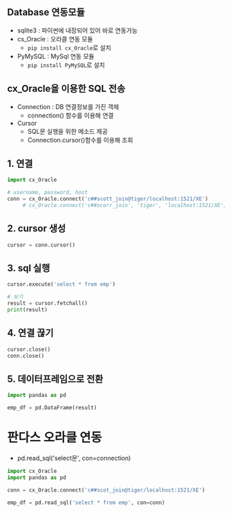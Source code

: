 ## Database 연동모듈
- sqlite3 : 파이썬에 내장되어 있어 바로 연동가능
- cs_Oracle : 오라클 연동 모듈
  - `pip install cx_Oracle`로 설치
- PyMySQL : MySql 연동 모듈
  - `pip install PyMySQL`로 설치

## cx_Oracle을 이용한 SQL 전송
- Connection : DB 연결정보를 가진 객체
  - connection() 함수를 이용해 연결
- Cursor
  - SQL문 실행을 위한 메소드 제공
  - Connection.cursor()함수를 이용해 조회

## 1. 연결
```python
import cx_Oracle

# username, password, host
conn = cx_Oracle.connect('c##scott_join@tiger/localhost:1521/XE')
     # cx_Oracle.connect('c##scorr_join', 'tiger', 'localhost:1521/XE')
```

## 2. cursor 생성
```python
cursor = conn.cursor()
```

## 3. sql 실행
```python
cursor.execute('select * from emp')

# 보기
result = cursor.fetchall()
print(result) 
```
## 4. 연결 끊기
```python
cursor.close()
conn.close()
```
## 5. 데이터프레임으로 전환
```python
import pandas as pd

emp_df = pd.DataFrame(result)
```

# 판다스 오라클 연동
- pd.read_sql('select문', con=connection)
```python
import cx_Oracle
import pandas as pd

conn = cx_Oracle.connect('c##scot_join@tiger/localhost:1521/XE')

emp_df = pd.read_sql('select * from emp', con=conn)
```
